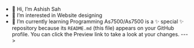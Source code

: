 - 👋 Hi, I’m Ashish Sah
- 👀 I’m interested in Website designing
- 🌱 I’m currently learning Programming
As7500/As7500 is a ✨ special ✨ repository because its `README.md` (this file) appears on your GitHub profile.
You can click the Preview link to take a look at your changes.
--->
